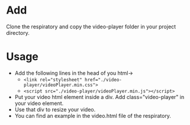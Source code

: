 # Add
Clone the respiratory and copy the video-player folder in your project directory.

# Usage
- Add the following lines in the head of you html->
	- `<link rel="stylesheet" href="./video-player/videoPlayer.min.css">`
	- `<script src="./video-player/videoPlayer.min.js"></script>`
- Put your video html element inside a div. Add class="video-player" in your video element.
- Use that div to resize your video.
- You can find an example in the video.html file of the respiratory.
